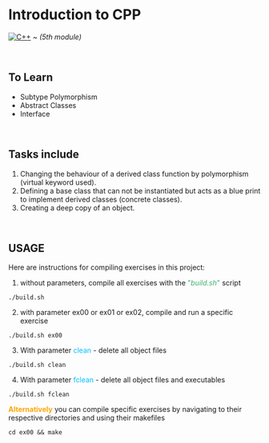 # Introduction to CPP

[![C++](https://skillicons.dev/icons?i=cpp)](https://skillicons.dev) ~ *(5th module)*   



<br/>

## To Learn

- Subtype Polymorphism
- Abstract Classes
- Interface

<br/>

## Tasks include

1. Changing the behaviour of a derived class function by polymorphism (virtual keyword used).
2. Defining a base class that can not be instantiated but acts as a blue print to implement derived classes (concrete classes).
3. Creating a deep copy of an object.

<br/>

## USAGE

Here are instructions for compiling exercises in this project:

1. without parameters, compile all exercises with the <span style="color:MediumSeaGreen">"*build.sh*"</span> script
```console
./build.sh
```
2. with parameter ex00 or ex01 or ex02, compile and run a specific exercise
```console
./build.sh ex00
```
3. With parameter <span style="color:DeepSkyblue">clean</span> - delete all object files
```console
./build.sh clean
```
4. With parameter <span style="color:DeepSkyblue">fclean</span> - delete all object files and executables
```console
./build.sh fclean
```

<span style="color:orange">__Alternatively__ </span>you can compile specific exercises by navigating to their respective directories and using their makefiles
```console
cd ex00 && make
